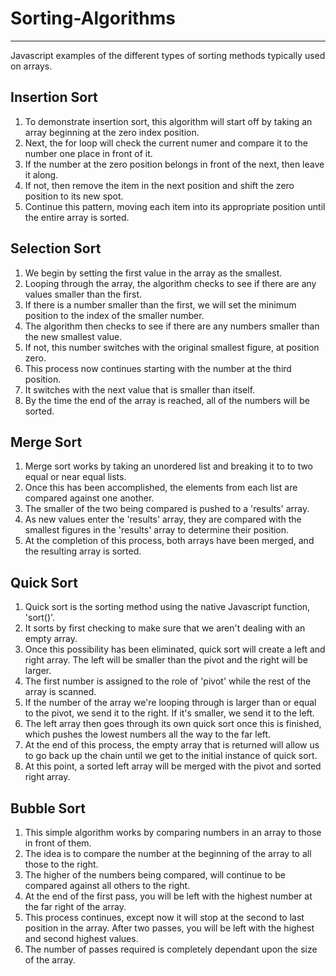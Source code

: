 # Sorting-Algorithms
_______
Javascript examples of the different types of sorting methods typically used on arrays.

## Insertion Sort
1. To demonstrate insertion sort, this algorithm will start off by taking an array beginning at the zero index position.
2. Next, the for loop will check the current numer and compare it to the number one place in front of it.
3. If the number at the zero position belongs in front of the next, then leave it along.
4. If not, then remove the item in the next position and shift the zero position to its new spot.
5. Continue this pattern, moving each item into its appropriate position until the entire array is sorted.

## Selection Sort
1. We begin by setting the first value in the array as the smallest.
2. Looping through the array, the algorithm checks to see if there are any values smaller than the first.
3. If there is a number smaller than the first, we will set the minimum position to the index of the smaller number.
4. The algorithm then checks to see if there are any numbers smaller than the new smallest value.
5. If not, this number switches with the original smallest figure, at position zero.
6. This process now continues starting with the number at the third position.
7. It switches with the next value that is smaller than itself.
8. By the time the end of the array is reached, all of the numbers will be sorted.

## Merge Sort
1. Merge sort works by taking an unordered list and breaking it to to two equal or near equal lists.
2. Once this has been accomplished, the elements from each list are compared against one another.
3. The smaller of the two being compared is pushed to a 'results' array.
4. As new values enter the 'results' array, they are compared with the smallest figures in the 'results' array to  determine their position.
5. At the completion of this process, both arrays have been merged, and the resulting array is sorted.

## Quick Sort
1. Quick sort is the sorting method using the native Javascript function, 'sort()'.
2. It sorts by first checking to make sure that we aren't dealing with an empty array.
3. Once this possibility has been eliminated, quick sort will create a left and right array. The left will be smaller than the pivot and the right will be larger.
4. The first number is assigned to the role of 'pivot' while the rest of the array is scanned.
5. If the number of the array we're looping through is larger than or equal to the pivot, we send it to the right. If it's smaller, we send it to the left.
6. The left array then goes through its own quick sort once this is finished, which pushes the lowest numbers all the way to the far left.
7. At the end of this process, the empty array that is returned will allow us to go back up the chain until we get to the initial instance of quick sort.
8. At this point, a sorted left array will be merged with the pivot and sorted right array.

## Bubble Sort
1. This simple algorithm works by comparing numbers in an array to those in front of them.
2. The idea is to compare the number at the beginning of the array to all those to the right.
3. The higher of the numbers being compared, will continue to be compared against all others to the right.
4. At the end of the first pass, you will be left with the highest number at the far right of the array.
5. This process continues, except now it will stop at the second to last position in the array. After two passes, you will be left with the highest and second highest values.
6. The number of passes required is completely dependant upon the size of the array.